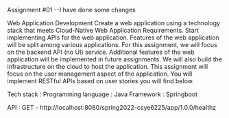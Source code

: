 Assignment #01 
--I have done some changes

Web Application Development
Create a web application using a technology stack that meets Cloud-Native Web Application Requirements. Start implementing APIs for the web application. Features of the web application will be split among various applications. For this assignment, we will focus on the backend API (no UI) service. Additional features of the web application will be implemented in future assignments. We will also build the infrastructure on the cloud to host the application. This assignment will focus on the user management aspect of the application. You will implement RESTful APIs based on user stories you will find below.

Tech stack :
Programming language : Java
Framework : Springboot

API : 
GET - http://localhost:8080/spring2022-csye6225/app/1.0.0/healthz





